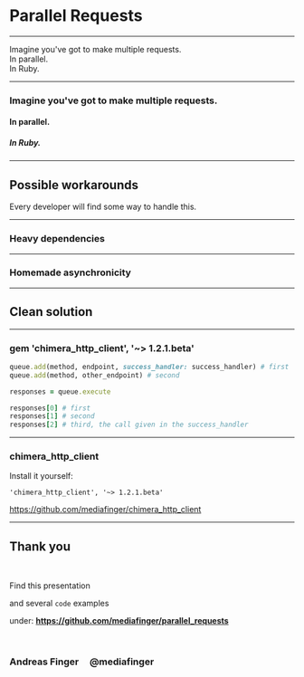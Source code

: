 # Parallel Requests

---
Imagine you've got to make multiple requests.  
In parallel.  
In Ruby.

---
### Imagine you've got to make multiple requests.  
#### In parallel.  
##### In Ruby.  

---
## Possible workarounds

Every developer will find some way to handle this.

---
### Heavy dependencies

---
### Homemade asynchronicity

---
## Clean solution

---
### gem 'chimera_http_client', '~> 1.2.1.beta'

```ruby
queue.add(method, endpoint, success_handler: success_handler) # first
queue.add(method, other_endpoint) # second

responses = queue.execute

responses[0] # first
responses[1] # second
responses[2] # third, the call given in the success_handler
```

---
### chimera_http_client

Install it yourself:

    'chimera_http_client', '~> 1.2.1.beta'

https://github.com/mediafinger/chimera_http_client

---
## Thank you

<p>&nbsp;<p/>

Find this presentation

and several `code` examples

under: **https://github.com/mediafinger/parallel_requests**

<p>&nbsp;<p/>

### Andreas Finger &nbsp;&nbsp;&nbsp; @mediafinger
